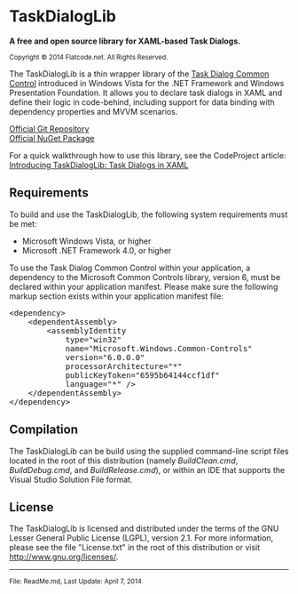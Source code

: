 # TaskDialogLib #
<strong>A free and open source library for XAML-based Task Dialogs.</strong>

<small>Copyright &copy; 2014 Flatcode.net. All Rights Reserved.</small>

The TaskDialogLib is a thin wrapper library of the [Task Dialog Common Control](http://msdn.microsoft.com/en-us/library/windows/desktop/bb787471.aspx) introduced in Windows Vista for the .NET Framework and Windows Presentation Foundation. It allows you to declare task dialogs in XAML and define their logic in code-behind, including support for data binding with dependency properties and MVVM scenarios.

[Official Git Repository](http://github.com/sevenacids/TaskDialogLib)  
[Official NuGet Package](http://www.nuget.org/packages/TaskDialogLib)

For a quick walkthrough how to use this library, see the CodeProject article:  
[Introducing TaskDialogLib: Task Dialogs in XAML](http://www.codeproject.com/Articles/751921/Introducing-TaskDialogLib-Task-Dialogs-in-XAML)

## Requirements ##
To build and use the TaskDialogLib, the following system requirements must be met:

- Microsoft Windows Vista, or higher
- Microsoft .NET Framework 4.0, or higher

To use the Task Dialog Common Control within your application, a dependency to the Microsoft Common Controls library, version 6, must be declared within your application manifest. Please make sure the following markup section exists within your application manifest file:
<pre>
&lt;dependency&gt;
    &lt;dependentAssembly&gt;
        &lt;assemblyIdentity
            type="win32"
            name="Microsoft.Windows.Common-Controls"
            version="6.0.0.0"
            processorArchitecture="*"
            publicKeyToken="6595b64144ccf1df"
            language="*" /&gt;
    &lt;/dependentAssembly&gt;
&lt;/dependency&gt;
</pre>

## Compilation ##
The TaskDialogLib can be build using the supplied command-line script files located in the root of this distribution (namely *BuildClean.cmd*, *BuildDebug.cmd*, and *BuildRelease.cmd*), or within an IDE that supports the Visual Studio Solution File format.

## License ##
The TaskDialogLib is licensed and distributed under the terms of the GNU Lesser General Public License (LGPL), version 2.1. For more information, please see the file "License.txt" in the root of this distribution or visit <http://www.gnu.org/licenses/>.

----------
<small>File: ReadMe.md, Last Update: April 7, 2014</small>